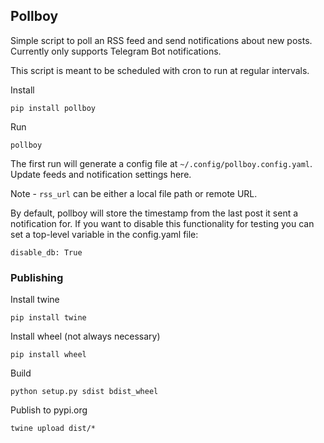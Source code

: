 ## Pollboy

Simple script to poll an RSS feed and send notifications about new posts. Currently only supports Telegram Bot notifications. 

This script is meant to be scheduled with cron to run at regular intervals.

Install

```
pip install pollboy
```

Run

```
pollboy
```

The first run will generate a config file at `~/.config/pollboy.config.yaml`. Update feeds and notification settings here.

Note - `rss_url` can be either a local file path or remote URL.

By default, pollboy will store the timestamp from the last post it sent a notification for. If you want to disable this functionality for testing you can set a top-level variable in the config.yaml file:

```
disable_db: True
```

### Publishing

Install twine

```
pip install twine
```

Install wheel (not always necessary)

```
pip install wheel
```

Build

```
python setup.py sdist bdist_wheel
```

Publish to pypi.org

```
twine upload dist/*
```
